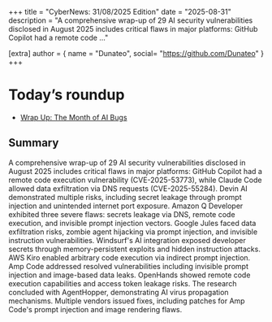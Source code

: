 +++
  title = "CyberNews: 31/08/2025 Edition"
  date = "2025-08-31"
  description = "A comprehensive wrap-up of 29 AI security vulnerabilities disclosed in August 2025 includes critical flaws in major platforms: GitHub Copilot had a remote code ..."

  [extra]
  author = { name = "Dunateo", social= "https://github.com/Dunateo" }
  +++
<html><body>
<h1>Today’s roundup</h1>
<ul>
  <a href='https://embracethered.com/blog/posts/2025/wrapping-up-month-of-ai-bugs/'><li>Wrap Up: The Month of AI Bugs</li></a>
</ul>
<h2>Summary</h2>
<p>A comprehensive wrap-up of 29 AI security vulnerabilities disclosed in August 2025 includes critical flaws in major platforms: GitHub Copilot had a remote code execution vulnerability (CVE-2025-53773), while Claude Code allowed data exfiltration via DNS requests (CVE-2025-55284). Devin AI demonstrated multiple risks, including secret leakage through prompt injection and unintended internet port exposure. Amazon Q Developer exhibited three severe flaws: secrets leakage via DNS, remote code execution, and invisible prompt injection vectors. Google Jules faced data exfiltration risks, zombie agent hijacking via prompt injection, and invisible instruction vulnerabilities. Windsurf's AI integration exposed developer secrets through memory-persistent exploits and hidden instruction attacks. AWS Kiro enabled arbitrary code execution via indirect prompt injection. Amp Code addressed resolved vulnerabilities including invisible prompt injection and image-based data leaks. OpenHands showed remote code execution capabilities and access token leakage risks. The research concluded with AgentHopper, demonstrating AI virus propagation mechanisms. Multiple vendors issued fixes, including patches for Amp Code's prompt injection and image rendering flaws.</p>
</body></html>